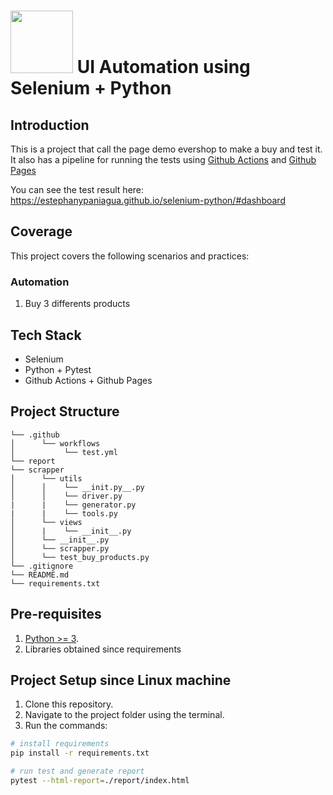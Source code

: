 # <img src="https://www.svgrepo.com/show/473780/selenium.svg" width="100" height="100"> UI Automation using Selenium + Python

## Introduction

This is a project that call the page demo evershop to make a buy and test it. It also has a pipeline for running the tests using [Github Actions](https://github.com/estephanypaniagua/selenium-python/actions) and [Github Pages](https://estephanypaniagua.github.io/selenium-python/#dashboard) 

You can see the test result here: https://estephanypaniagua.github.io/selenium-python/#dashboard

## Coverage
This project covers the following scenarios and practices:

### Automation
1. Buy 3 differents products

## Tech Stack
- Selenium
- Python + Pytest
- Github Actions + Github Pages

## Project Structure
```
└── .github
│      └── workflows
│           └── test.yml
└── report
└── scrapper
│      └── utils
│      │    └── __init.py__.py
│      │    └── driver.py
|      |    └── generator.py
|      |    └── tools.py
│      └── views
│      |    └── __init__.py
│      └── __init__.py
│      └── scrapper.py
│      └── test_buy_products.py
└── .gitignore
└── README.md
└── requirements.txt
```

## Pre-requisites

1. [Python >= 3](https://www.oracle.com/java/technologies/javase/jdk17-archive-downloads.html).
2. Libraries obtained since requirements

## Project Setup since Linux machine

1. Clone this repository.
2. Navigate to the project folder using the terminal.
3. Run the commands:
``` bash
# install requirements
pip install -r requirements.txt

# run test and generate report
pytest --html-report=./report/index.html
```
